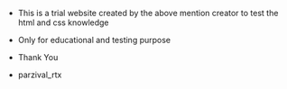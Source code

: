* This is a trial website created by the above mention creator to test the html and css knowledge
* Only for educational and testing purpose

* Thank You

* parzival_rtx
